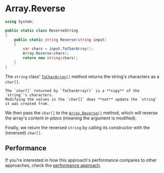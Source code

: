 # Array.Reverse

```csharp
using System;

public static class ReverseString
{
    public static string Reverse(string input)
    {
        var chars = input.ToCharArray();
        Array.Reverse(chars);
        return new string(chars);
    }
}
```

The `string` class' [`ToCharArray()`][to-char-array] method returns the string's characters as a `char[]`.

~~~~exercism/caution
The `char[]` returned by `ToCharArray()` is a **copy** of the `string`'s characters.
Modifying the values in the `char[]` does **not** update the `string` it was created from.
~~~~

We then pass the `char[]` to the [`Array.Reverse()`][array-reverse] method, which will reverse the array's content _in-place_ (meaning the argument is modified).

Finally, we return the reversed `string` by calling its constructor with the (reversed) `char[]`.

## Performance

If you're interested in how this approach's performance compares to other approaches, check the [performance approach][approach-performance].

[to-char-array]: https://learn.microsoft.com/en-us/dotnet/api/system.string.tochararray
[array-reverse]: https://learn.microsoft.com/en-us/dotnet/api/system.array.reverse
[approach-performance]: https://exercism.org/tracks/csharp/exercises/reverse-string/articles/performance
